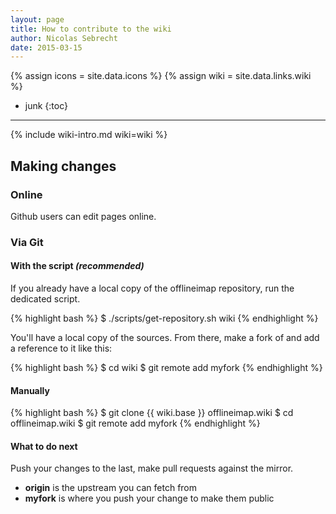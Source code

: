 ```yaml
---
layout: page
title: How to contribute to the wiki
author: Nicolas Sebrecht
date: 2015-03-15
---
```

{% assign icons = site.data.icons %}
{% assign wiki = site.data.links.wiki %}


* junk
{:toc}

---

{% include wiki-intro.md wiki=wiki %}


## Making changes

### Online

Github users can edit pages online.

### Via Git

#### With the script *(recommended)*

If you already have a local copy of the offlineimap repository, run the dedicated script.

{% highlight bash %}
$ ./scripts/get-repository.sh wiki
{% endhighlight %}

You'll have a local copy of the sources. From there, make a fork of and add a reference to it like this:

{% highlight bash %}
$ cd wiki
$ git remote add myfork <repo-URL-to-the-fork>
{% endhighlight %}


#### Manually

{% highlight bash %}
$ git clone {{ wiki.base }} offlineimap.wiki
$ cd offlineimap.wiki
$ git remote add myfork <repo-URL-to-the-fork>
{% endhighlight %}


#### What to do next

Push your changes to the last, make pull requests against the mirror.

- **origin** is the upstream you can fetch from
- **myfork** is where you push your change to make them public

<!--
vim: expandtab ts=2 :
-->
